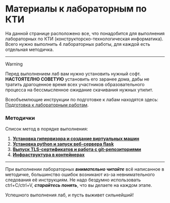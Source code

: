 # Материалы к лабораторным по КТИ
На данной странице расположено все, что понадобится для выполнения лабораторных по КТИ (конструкторско-технологическая информатика).
Всего нужно выполнить 4 лабораторных работы, для каждой есть отдельная методичка.

---

>[!WARNING]
>Перед выполнением лаб вам нужно установить нужный софт. **НАСТОЯТЕЛНО СОВЕТУЮ** установить его заранее дома, дабы не тратить драгоценное время всех участников образовательного процесса на бессмысленное ожидание скачивания нужных утилит.

Всеобъемлющие инструкции по подготовке к лабам находятся здесь: [Подготовка к лабораторным работам](manuals/Preparation_for_labs.md).

### Методички
Список метод в порядке выполнения:
1. [**Установка гипервизора и создание виртуальных машин**](manuals/Lab_1.md)
2. [**Установка python и запуск веб-сервера flask**](manuals/Lab_2.md)
3. [**Выпуск TLS-сертификатов и работа с git-репозиториями**](manuals/Lab_3.md)
4. [**Инфраструктура в контейнерах**](manuals/Lab_4.md)

---

При выполнении лабораторных ***внимательно читайте*** всё написанное в методичке, большинство ошибок возникают из-за невнимательного следования её инструкциям. Не надо бездумно использовать ctrl+C/ctrl+V, ***старайтесь понять***, что вы делаете на каждом этапе.

Успешного выполнения лаб, и пусть выживет сильнейший!
